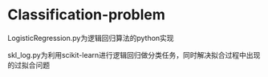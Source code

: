 # Classification-problem

LogisticRegression.py为逻辑回归算法的python实现

skl_log.py为利用scikit-learn进行逻辑回归做分类任务，同时解决拟合过程中出现的过拟合问题

